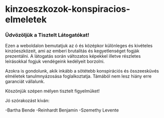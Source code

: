 # kinzoeszkozok-konspiracios-elmeletek


### Üdvözöljük a Tisztelt Látogatókat!

Ezen a weboldalon bemutatjuk az ó és középkor különleges és kivételes kinzóeszközeit, ami az emberi brutalitás és kegyetlenséget fogják prezentálni.
A látogatás során változatos képekkel illetve részletes leírásokkal fogjuk vendégeink kedélyeit borzolni.

Azokra is gondolunk, akik inkább a sötétebb konspirációs és összeesküvés elméletek tanulmnyázosása foglalkoztatja.
Támából nem lesz hiány erre garanciát vállalunk.

Köszönjük szépen mélyen tisztelt figyelmüket!

Jó szórakozást kíván:

-Bartha Bende
-Reinhardt Benjamin
-Szemethy Levente
